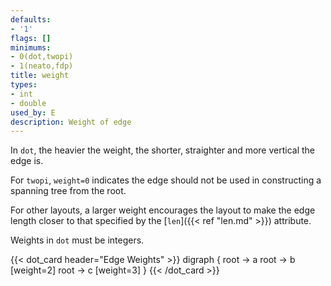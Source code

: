 ```yaml
---
defaults:
- '1'
flags: []
minimums:
- 0(dot,twopi)
- 1(neato,fdp)
title: weight
types:
- int
- double
used_by: E
description: Weight of edge
---
```



In `dot`, the heavier the weight, the shorter, straighter and more vertical the edge is.

For `twopi`, `weight=0` indicates the edge should not be used in
constructing a spanning tree from the root.

For other layouts, a larger weight encourages the layout to make the edge
length closer to that specified by the [`len`]({{< ref "len.md" >}}) attribute.

Weights in `dot` must be integers.

{{< dot_card header="Edge Weights" >}}
digraph {
  root -> a
  root -> b [weight=2]
  root -> c [weight=3]
}
{{< /dot_card >}}
